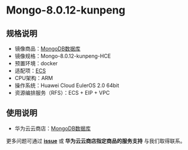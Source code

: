 # Mongo-8.0.12-kunpeng

## 规格说明

- 镜像商品：[MongoDB数据库]()
- 镜像规格：Mongo-8.0.12-kunpeng-HCE
- 预置环境：docker
- 适配项：[ECS](https://support.huaweicloud.com/ecs/index.html)
- CPU架构：ARM
- 操作系统：Huawei Cloud EulerOS 2.0 64bit
- 资源编排服务（RFS）：ECS + EIP + VPC

## 使用说明

- 华为云云商店：[MongoDB数据库](./docs/usage.md)

更多问题可通过 [**issue**](https://github.com/HuaweiCloudDeveloper/mongoDB-image/issues) 或 **华为云云商店指定商品的服务支持** 与我们取得联系。
